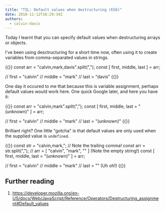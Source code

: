 ```yaml
---
title: "TIL: Default values when destructuring (ES6)"
date: 2018-11-12T16:29:34Z
authors:
  - calvin-davis
---
```


Today I learnt that you can specify default values when destructuring arrays or objects.

I've been using desctructuring for a short time now, often using it to create variables from comma-separated values in strings.

{{<highlight js>}}
const arr = "calvin,mark,davis".split(",");
const [ first, middle, last ] = arr;

// first = "calvin"
// middle = "mark"
// last = "davis"
{{</highlight>}}

One day it occured to me that because this is variable assignment, perhaps default values would work here. One quick Google later, and here you have it:

{{<highlight js>}}
const arr = "calvin,mark".split(",");
const [ first, middle, last = "(unknown)" ] = arr;

// first = "calvin"
// middle = "mark"
// last = "(unknown)"
{{</highlight>}}

Brilliant right? One little "gotcha" is that default values are only used when the supplied value is `undefined`.

{{<highlight js>}}
const str = "calvin,mark,"; // Note the trailing comma!
const arr = str.split(","); // arr = [ "calvin", "mark", "" ] (Note the empty string!)
const [ first, middle, last = "(unknown)" ] = arr;

// first = "calvin"
// middle = "mark"
// last = "" (Uh oh!)
{{</highlight>}}

## Further reading

1. https://developer.mozilla.org/en-US/docs/Web/JavaScript/Reference/Operators/Destructuring_assignment#Default_values
